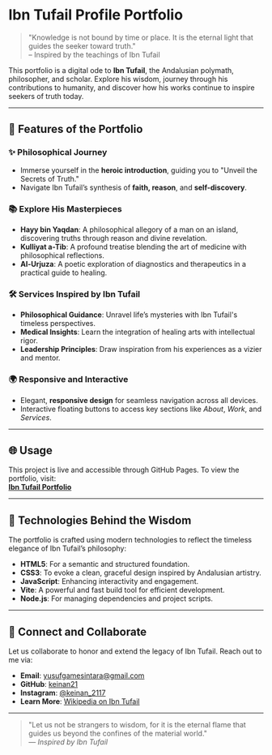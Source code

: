 # Ibn Tufail Profile Portfolio

> "Knowledge is not bound by time or place. It is the eternal light that guides the seeker toward truth."  
> – Inspired by the teachings of Ibn Tufail

This portfolio is a digital ode to **Ibn Tufail**, the Andalusian polymath, philosopher, and scholar. Explore his wisdom, journey through his contributions to humanity, and discover how his works continue to inspire seekers of truth today.

---

## 🌟 Features of the Portfolio

### ✨ **Philosophical Journey**
- Immerse yourself in the **heroic introduction**, guiding you to "Unveil the Secrets of Truth."
- Navigate Ibn Tufail’s synthesis of **faith, reason**, and **self-discovery**.

### 📚 **Explore His Masterpieces**
- **Hayy bin Yaqdan**: A philosophical allegory of a man on an island, discovering truths through reason and divine revelation.  
- **Kulliyat a-Tib**: A profound treatise blending the art of medicine with philosophical reflections.  
- **Al-Urjuza**: A poetic exploration of diagnostics and therapeutics in a practical guide to healing.

### 🛠️ **Services Inspired by Ibn Tufail**
- **Philosophical Guidance**: Unravel life’s mysteries with Ibn Tufail's timeless perspectives.  
- **Medical Insights**: Learn the integration of healing arts with intellectual rigor.  
- **Leadership Principles**: Draw inspiration from his experiences as a vizier and mentor.

### 🌍 **Responsive and Interactive**
- Elegant, **responsive design** for seamless navigation across all devices.  
- Interactive floating buttons to access key sections like *About*, *Work*, and *Services*.  

---

## 🌐 Usage

This project is live and accessible through GitHub Pages. To view the portfolio, visit:  
[**Ibn Tufail Portfolio**](https://keinan.github.io/ibn-tufail/)

---

## 🌙 Technologies Behind the Wisdom

The portfolio is crafted using modern technologies to reflect the timeless elegance of Ibn Tufail’s philosophy:

- **HTML5**: For a semantic and structured foundation.
- **CSS3**: To evoke a clean, graceful design inspired by Andalusian artistry.
- **JavaScript**: Enhancing interactivity and engagement.
- **Vite**: A powerful and fast build tool for efficient development.
- **Node.js**: For managing dependencies and project scripts.

---

## 🌟 Connect and Collaborate

Let us collaborate to honor and extend the legacy of Ibn Tufail. Reach out to me via:

- **Email**: [yusufgamesintara@gmail.com](mailto:yusufgamesintara@gmail.com)
- **GitHub**: [keinan21](https://github.com/keinan21)
- **Instagram**: [@keinan_2117](https://www.instagram.com/keinan_2117/)
- **Learn More**: [Wikipedia on Ibn Tufail](https://en.wikipedia.org/wiki/Ibn_Tufayl)

---

> "Let us not be strangers to wisdom, for it is the eternal flame that guides us beyond the confines of the material world."  
> — *Inspired by Ibn Tufail*
